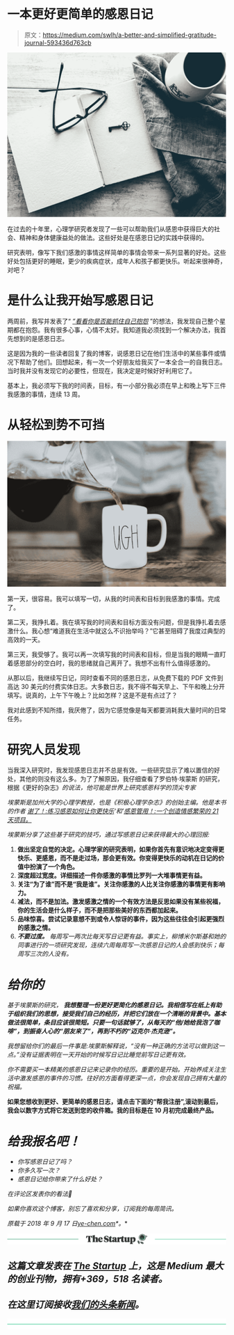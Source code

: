 # 一本更好更简单的感恩日记

> 原文：<https://medium.com/swlh/a-better-and-simplified-gratitude-journal-593436d763cb>

![](img/8112aa002553a01f2b2cc02c20d6d636.png)

在过去的十年里，心理学研究者发现了一些可以帮助我们从感恩中获得巨大的社会、精神和身体健康益处的做法。这些好处是在感恩日记的实践中获得的。

研究表明，像写下我们感激的事情这样简单的事情会带来一系列显著的好处。这些好处包括更好的睡眠，更少的疾病症状，成年人和孩子都更快乐。听起来很神奇，对吧？

# 是什么让我开始写感恩日记

两周前，我写并发表了“ [*”看看你是否能抓住自己抱怨*](https://ye-chen.com/see-if-you-can-catch-yourself-complaining/) ”的想法，我发现自己整个星期都在抱怨。我有很多心事，心情不太好。我知道我必须找到一个解决办法，我首先想到的是感恩日志。

这是因为我的一些读者回复了我的博客，说感恩日记在他们生活中的某些事件或情况下帮助了他们。回想起来，有一次一个好朋友给我买了一本全合一的自我日志。当时我并没有发现它的必要性，但现在，我决定是时候好好利用它了。

基本上，我必须写下我的时间表，目标，有一小部分我必须在早上和晚上写下三件我感激的事情，连续 13 周。

# 从轻松到势不可挡

![](img/d5f8b7de2b1bf01add3907fe11e942de.png)

第一天，很容易。我可以填写一切，从我的时间表和目标到我感激的事情。完成了。

第二天，我挣扎着。我在填写我的时间表和目标方面没有问题，但是我挣扎着去感激什么。我心想“难道我在生活中就这么不识抬举吗？”它甚至阻碍了我度过典型的高效的一天。

第三天，我受够了。我可以再一次填写我的时间表和目标，但是当我的眼睛一直盯着感恩部分的空白时，我的思绪就自己离开了。我想不出有什么值得感激的。

从那以后，我继续写日记，同时查看不同的感恩日志，从免费下载的 PDF 文件到高达 30 美元的付费实体日志。大多数日志，我不得不每天早上、下午和晚上分开填写。说真的，上午下午晚上？比如怎样？这是不是有点过了？

我对此感到不知所措，我厌倦了，因为它感觉像是每天都要消耗我大量时间的日常任务。

# 研究人员发现

当我深入研究时，我发现感恩日志并不总是有效。一些研究显示了难以置信的好处，其他的则没有这么多。为了了解原因，我仔细查看了罗伯特·埃蒙斯 的研究，根据《更好的杂志》[](https://greatergood.berkeley.edu/article/item/tips_for_keeping_a_gratitude_journal)*的说法，他可能是世界上研究感恩科学的顶尖专家*

*埃蒙斯是加州大学的心理学教授，也是《积极心理学杂志》的创始主编。他是本书的作者 [*谢了！:练习感恩如何让你更快乐*](https://www.amazon.com/gp/product/0547085737?ie=UTF8&tag=gregooscicen-20&linkCode=as2&camp=1789&creative=9325&creativeASIN=0547085737)‘和’[*感恩管用！:一个创造情感繁荣的 21 天项目。*](https://www.amazon.com/gp/product/1118131290/ref=as_li_ss_tl?ie=UTF8&camp=1789&creative=390957&creativeASIN=1118131290&linkCode=as2&tag=gregooscicen-20)*

*埃蒙斯分享了这些基于研究的技巧，通过写感恩日记来获得最大的心理回报:*

1.  ****做出坚定自觉的决定。心理学家的研究表明，如果你首先有意识地决定变得更快乐、更感恩，而不是走过场，那会更有效。你变得更快乐的动机在日记的价值中扮演了一个角色。****
2.  ****深度超过宽度。详细描述一件你感激的事情比罗列一大堆事情更有益。****
3.  ****关注“为了谁”而不是“我是谁”。关注你感激的人比关注你感激的事情更有影响力。****
4.  ****减法，而不是加法。激发感激之情的一个有效方法是反思如果没有某些祝福，你的生活会是什么样子，而不是把那些美好的东西都加起来。****
5.  ****品味惊喜。尝试记录意想不到或令人惊讶的事件，因为这些往往会引起更强烈的感激之情。****
6.  ****不要过度。*** 每周写一两次比每天写日记更有益。事实上，柳博米尔斯基和她的同事进行的一项研究发现，连续六周每周写一次感恩日记的人会感到快乐；每周写三次的人没有。*

# *给你的*

*基于埃蒙斯的研究， ***我想整理一份更好更简化的感恩日记。我相信写在纸上有助于组织我们的思想，接受我们自己的经历，并把它们放在一个清晰的背景中。基本做法很简单，条目应该很简短。只要一句话就够了，从每天的“他/她给我泡了咖啡”，到振奋人心的“朋友来了”，再到不朽的“迈克尔·杰克逊”。****

*我想留给你们的最后一件事是:埃蒙斯解释说，“没有一种正确的方法可以做到这一点。”没有证据表明在一天开始的时候写日记比睡觉前写日记更有效。*

*你不需要买一本精美的感恩日记来记录你的经历。重要的是开始。开始养成关注生活中激发感恩的事件的习惯。往好的方面看得更深一点，你会发现自己拥有大量的祝福。*

**如果您想收到更好、更简单的感恩日志，请点击下面的“帮我注册”,滚动到最后，我会以数字方式将它发送到您的收件箱。我的目标是在 10 月初完成最终产品。**

# *给我报名吧！*

*   *你写感恩日记了吗？*
*   *你多久写一次？*
*   *感恩日记给你带来了什么好处？*

*在评论区发表你的看法🙂*

*如果你喜欢这个博客，别忘了喜欢和分享，订阅我的每周简讯。*

**原载于 2018 年 9 月 17 日*[*ye-chen.com*](https://ye-chen.com/a-better-and-simplified-gratitude-journal/)*。**

*[![](img/308a8d84fb9b2fab43d66c117fcc4bb4.png)](https://medium.com/swlh)*

## *这篇文章发表在 [The Startup](https://medium.com/swlh) 上，这是 Medium 最大的创业刊物，拥有+369，518 名读者。*

## *在这里订阅接收[我们的头条新闻](http://growthsupply.com/the-startup-newsletter/)。*

*[![](img/b0164736ea17a63403e660de5dedf91a.png)](https://medium.com/swlh)*
